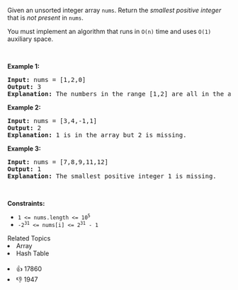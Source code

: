 <p>Given an unsorted integer array <code>nums</code>. Return the <em>smallest positive integer</em> that is <em>not present</em> in <code>nums</code>.</p>

<p>You must implement an algorithm that runs in <code>O(n)</code> time and uses <code>O(1)</code> auxiliary space.</p>

<p>&nbsp;</p> 
<p><strong class="example">Example 1:</strong></p>

<pre>
<strong>Input:</strong> nums = [1,2,0]
<strong>Output:</strong> 3
<strong>Explanation:</strong> The numbers in the range [1,2] are all in the array.
</pre>

<p><strong class="example">Example 2:</strong></p>

<pre>
<strong>Input:</strong> nums = [3,4,-1,1]
<strong>Output:</strong> 2
<strong>Explanation:</strong> 1 is in the array but 2 is missing.
</pre>

<p><strong class="example">Example 3:</strong></p>

<pre>
<strong>Input:</strong> nums = [7,8,9,11,12]
<strong>Output:</strong> 1
<strong>Explanation:</strong> The smallest positive integer 1 is missing.
</pre>

<p>&nbsp;</p> 
<p><strong>Constraints:</strong></p>

<ul> 
 <li><code>1 &lt;= nums.length &lt;= 10<sup>5</sup></code></li> 
 <li><code>-2<sup>31</sup> &lt;= nums[i] &lt;= 2<sup>31</sup> - 1</code></li> 
</ul>

<div><div>Related Topics</div><div><li>Array</li><li>Hash Table</li></div></div><br><div><li>👍 17860</li><li>👎 1947</li></div>